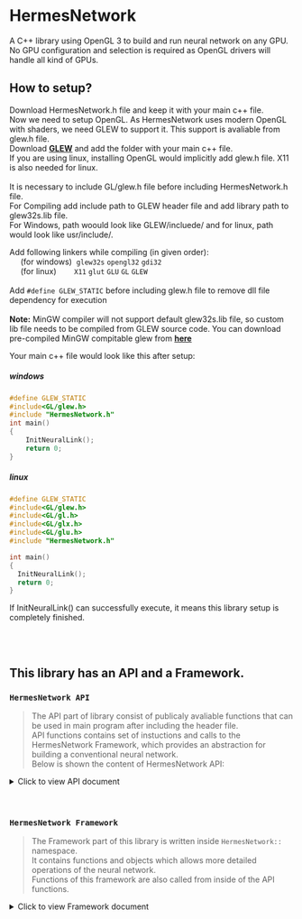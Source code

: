 # HermesNetwork
A C++ library using OpenGL 3 to build and run neural network on any GPU.<br>
No GPU configuration and selection is required as OpenGL drivers will handle all kind of GPUs.


## How to setup?    
  Download HermesNetwork.h file and keep it with your main c++ file.<br>
  Now we need to setup OpenGL. As HermesNetwork uses modern OpenGL with shaders, we need GLEW to support it. This support is avaliable from glew.h file.<br>
  Download [__GLEW__](http://glew.sourceforge.net/) and add the folder with your main c++ file.<br>
  If you are using linux, installing OpenGL would implicitly add glew.h file. X11 is also needed for linux.<br>
  <br>
  It is necessary to include GL/glew.h file before including HermesNetwork.h file.<br>
  For Compiling add include path to GLEW header file and add library path to glew32s.lib file.<br>
  For Windows, path woould look like GLEW/incluede/ and for linux, path would look like usr/include/. <br>

  Add following linkers while compiling (in given order):<br>
  &nbsp;&nbsp;&nbsp;&nbsp; (for windows)&nbsp;  `glew32s` `opengl32` `gdi32`<br>
  &nbsp;&nbsp;&nbsp;&nbsp; (for linux) &nbsp; &nbsp; &nbsp;&nbsp;  `X11` `glut` `GLU` `GL` `GLEW`<br>
  <br>
  Add `#define GLEW_STATIC` before including glew.h file to remove dll file dependency for execution <br>
  <br>
  **Note:** MinGW compiler will not support default glew32s.lib file, so custom lib file needs to be compiled from GLEW source code. You can download pre-compiled MinGW compitable glew from [__here__](http://www.grhmedia.com/glew.html)
  
  Your main c++ file would look like this after setup:
  ##### windows
  ```c++
  #define GLEW_STATIC
  #include<GL/glew.h>  
  #include "HermesNetwork.h"  
  int main()
  {
      InitNeuralLink();
      return 0;
  }
  ```
  ##### linux
  ```c++
  #define GLEW_STATIC
  #include<GL/glew.h>
  #include<GL/gl.h>
  #include<GL/glx.h>
  #include<GL/glu.h>
  #include "HermesNetwork.h"

  int main()
  {
    InitNeuralLink();
    return 0;
  }
  ```
 If InitNeuralLink() can successfully execute, it means this library setup is completely finished.





<br><br>
## This library has an API and a Framework.

### `HermesNetwork API` 
> The API part of library consist of publicaly avaliable functions that can be used in main program after including the header file.<br>
> API functions contains set of instuctions and calls to the HermesNetwork Framework, which provides an abstraction for building a conventional neural network.<br>
> Below is shown the content of HermesNetwork API:


<details>
  <summary>Click to view API document </summary>
  <h1><hr></h1>
    
  ```c++
  void InitNeuralLink();
  ```
  ###### This function must be called at the begining of main method. It setups gl context, compile shaders, create drawing polygon. This library depends on OpenGL so OpenGL is initialized inside this function. Currently it has inbuilt support for GLEW, GLUT and FreeGLUT.
  <hr>
  
  ```c++
  struct NeuralNetwork
  ```
  ###### This structure is a handle to entire network. It must always be used as pointer object. It also contain additional informations like no. of layers, no. of inputs, no. of outputs and total no. of weights
  <hr>
  

  ```c++
  NeuralNetwork* NetworkBuilder(int InputSize, initializer_list<int> HiddenLayers, int OutputSize);
  ```
  ###### It builds the neural network inside GPU and return a pointer of NerualNetwork structure.<br> Fist argument is input layer size, second agrument is a list of sizes of hidden layer which must be written as "{s1, s2, s3, ... }". If there is no hidden layer, simpily specify empty list like "{ }". And third argument is the size of output layer.
  <hr>
  
  ```c++
  void AddLayer(NeuralNetwork* Network, int size, unsigned int Depth = -1);
  ```
  ###### This adds a new hidden layer at specified depth in the network. If depth is not specified, the new layer will be added just before the output layer.<br> First argument is the pointer object of NeuralNetwork struct, second argument is size of layer and third agrument is position of layer, which is optional.
  <hr>
  
  ```c++
  void SendInputs(NeuralNetwork* Network, float Inputs[]);
  ```
  ###### This function send the array of inputs to the input layer. <br> First argument is the pointer object of NeuralNetwork struct and second argurment is array of inputs.
  <hr>
  
  ```c++
  float* GetOutputLayerData(NeuralNetwork* Network);
  ```
  ###### It returns an array of float type of the data in output layer. <br> First argument is the pointer object of NeuralNetwork struct.
  <hr>
  

  ```c++
  void TriggerNetwork(NeuralNetwork* Network);
  ```
  ###### This function runs the network by activating each layers from input layer to output layer serialy and generates ouputs in ouput layer. 
  <hr>
  
  ```c++
  void TriggerLayer(NeuralNetwork* Network, int LayerDepth);
  ```
  ###### Activates only the layer located at specifed depth.
  <hr>

  ```c++
  void TrainNetwork(NeuralNetwork* Network, float ActualOutput[], float LearningRate = 1.0);
  ```
  ###### This function generates error in output layer, backpropogate errors to previous hidden layers and updates every weight and bias which in turn result in trainig of the network.
  <hr>
  
  ```c++
  void SaveNetwork(NeuralNetwork* Network, char filename[]);
  ```
  ###### Saves entire networks structure, weights and bias in a file specified as string in second argument.
  <hr>
  
  ```c++
  NeuralNetwork* LoadNetwork(char filename[]);
  ```
  ###### Loads the saved netowrk in a file and rebuild that network. It returns `NeuralNetwork *` if a save file is loaded succesfully, if not it will return `NULL`. It can be used as complement to `NetworkBuilder()` to  create new network if it cant load saved network.
  <h1><hr></h1>
</details>
  
  
 <br>
 <br>
  
### `HermesNetwork Framework` 
> The Framework part of this library is written inside `HermesNetwork::` namespace.<br>
> It contains functions and objects which allows more detailed operations of the neural network.<br>
> Functions of this framework are also called from inside of the API functions.<br>

<details>
  <h1><hr></h1>
  <summary>Click to view Framework document</summary>
  <br>
  
  ```c++
   struct Layer
  ```
  ###### This structure is a handle to single layer in a neural network. An object of struct NeuralNetwork  consist of linked list of struct Layer. Layer also contain additional informations like no. of neurons, no. of weights, pointers to next and previous Layer and layerType.
  <hr>
  
  ```c++
  enum layerType
  ```
  ###### It contain 3 value: inputL, outputL, hiddenL. A value of this enum is stored in struct Layer object, which gives necessary information to the framework for doing operations.
  <hr>
  
  ```c++
  Layer* initLayer(int size, layerType typ);
  ```
  ###### Creates Layer object of given type and size and return pointer of that object. It executes necessary OpenGL procedures to creates array of neurons inside GPU. FIrst parameter is the size which is no. of neurons in the layer and second parameter is layerType which can be either of inputL, outputL, hiddenL.
  <hr>
  
  ```c++
  NeuralNetwork* createNetwork(int InputSize, int OutputSize);
  ```
  ###### Creates a NeuralNetwork object and return it pointer. There are no hidden layer in the network. It only consist of input layer and output layer of specified size.
  <hr>
  
  ```c++
  void connectLayer(NeuralNetwork* Network, Layer* prev, Layer* next);
  ```
  ###### Inserts a layer next to specified previous layer. After connecting, it generates necessary weights and bias between the two layer. A new layer can also be inserted between previously connected layers. First paramenteris a pointer of NeuralNetwork, second parameter is pointer of Layer after which a given layer will be inserted, third paremeter is pointer of Layer which will be inserted.
  <hr>
  
  ```c++
  float* getWeights_Bias(NeuralNetwork* Network, int LayerDepth);
  ```
  ###### Returns an array of all the weights of layer at the specified depth. If layer at specified depth has 2 neurons amd layer before it has 3 neuron, the array returned will have data as: |w|w|w|b|w|w|w|b| where w is wieght valule and b is bias value; first 4 array elements belongs to first neuron and last four array elemtnets belongs to the second neuron.
  <hr>
  
  ```c++
  void triggerLayer(Layer* Lyr);
  ```
  ###### Activates all neurons of a given layer. It calculates weighted sum of inputs from previous layer and use activation function to generate output value. NOTE: do not trigger input layer as it receives data sent not from the previous layer and there is no previous layer from input layer.
  <hr>
  
  ```c++
  float* getLayerNeuronsData(NeuralNetwork* Network, int LayerDepth);
  ```
  ###### Returns array of data of every neuron of layer at specified depth.
  <hr>
  
  ```c++
  void calcError(Layer* Lyr, float* ActualOutput);
  ```
  ###### Calculate error of each neurons in a layer. Error value are stored inside the neuron aside from activation value.
  <hr>
  
  ```c++
  void backPropogateError(Layer* Lyr);
  ```
  ###### Get errors from next layer neurons and backpropogate those error to the given layer.
  <hr>
  
  ```c++
  void trainLayer(Layer* Lyr, float* LearningRate);
  ```
  ###### Update the weight of the given layer using error value generated and given LearningRate.
  <hr>
  
  ```c++
  -Shader Codes-
  const char* vertexShader_code;
  const char* sigmoidActivationShader_code;
  const char* WeightInitShader_code;
  const char* WeightUpdateShader_code;
  const char* ErrorGen_code;
  const char* ErrorBackPropogate_code;  
  ```
  ###### All these string contains OpenGL shader program which are used to actually run neural network in a GPU. These programs are compiled when `initNeuralLink()` is called.
  <h1><hr><h1>
</details>
  
